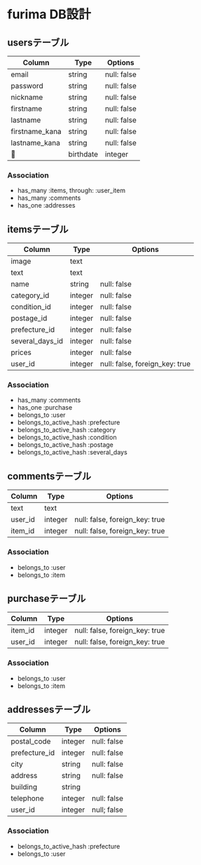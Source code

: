 # furima DB設計

## usersテーブル
|Column|Type|Options|
|------|----|-------|
|email|string|null: false|
|password|string|null: false|
|nickname|string|null: false|
|firstname|string|null: false|
|lastname|string|null: false|
|firstname_kana|string|null: false|
|lastname_kana|string|null: false|
|birthdate|integer|null: false|

### Association
- has_many :items, through: :user_item
- has_many :comments
- has_one :addresses

## itemsテーブル
|Column|Type|Options|
|------|----|-------|
|image|text||
|text|text||
|name|string|null: false|
|category_id|integer|null: false|
|condition_id|integer|null: false|
|postage_id|integer|null: false|
|prefecture_id|integer|null: false|
|several_days_id|integer|null: false|
|prices|integer|null: false|
|user_id|integer|null: false, foreign_key: true|
### Association
- has_many :comments
- has_one :purchase
- belongs_to :user
- belongs_to_active_hash :prefecture
- belongs_to_active_hash :category
- belongs_to_active_hash :condition
- belongs_to_active_hash :postage
- belongs_to_active_hash :several_days

## commentsテーブル
|Column|Type|Options|
|------|----|-------|
|text|text||
|user_id|integer|null: false, foreign_key: true|
|item_id|integer|null: false, foreign_key: true|
### Association
- belongs_to :user
- belongs_to :item

## purchaseテーブル
|Column|Type|Options|
|------|----|-------|
|item_id|integer|null: false, foreign_key: true|
|user_id|integer|null: false, foreign_key: true|
### Association
- belongs_to :user
- belongs_to :item

## addressesテーブル
|Column|Type|Options|
|------|----|-------|
|postal_code|integer|null: false|
|prefecture_id|integer|null: false|
|city|string|null: false|
|address|string|null: false|
|building|string||
|telephone|integer|null: false|
|user_id|integer|null; false|
### Association
- belongs_to_active_hash :prefecture
- belongs_to :user